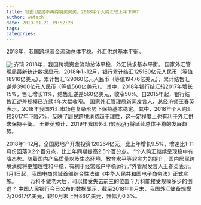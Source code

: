```yaml
---
title: 钱图|居民不再跨境买买买，2018年个人购汇较上年下降7
author: wetech
date: 2019-01-21 19:52:23
tags: 
categories: 
---
```

2018年，我国跨境资金流动总体平稳，外汇供求基本平衡。
<!-- more -->
<img align="center" border="0" src="https://imgcdn.yicai.com/uppics/images/2019/01/6b965c6e399628a861f31cb27a7cd7b9.jpg" />
齐琦
2018年，我国跨境资金流动总体平稳，外汇供求基本平衡。
国家外汇管理局最新统计数据显示，2018年1~12月，银行累计结汇125160亿元人民币（等值18916亿美元），累计售汇129060亿元人民币（等值19476亿美元），累计结售汇逆差3900亿元人民币（等值560亿美元）。
其中，2018年银行结汇较2017年增长15%，售汇增长11%，结售汇逆差560亿美元，收窄50%。自2015年起，银行结售汇逆差规模已连续4年大幅收窄。
国家外汇管理局新闻发言人、总经济师王春英表示，2018年我国外汇市场在复杂形势下保持基本稳定。其中，2018年个人购汇较2017年下降7%，反映了居民跨境消费趋于理性，这一定程度上也有利于外汇供求保持平衡。
王春英预计，2019年我国外汇市场运行将延续总体平稳的发展趋势。
 
 
2018年1-12月，全国房地产开发投资120264亿元，比上年增长9.5%，增速比1-11月份回落0.2个百分点，比上年同期提高2.5个百分点。
“个人购汇继续呈现稳中有降态势。随着国内产品质量以及生态环境、教育水平等软实力的提升，国内居民跨境消费将更加理性和平稳，有利于经常账户平稳运行。”外管局发言人王春英表示。
1月1日起，我国电商领域首部综合性法律《中华人民共和国电子商务法》正式实施。  　　
万科不做老大后，可以接受失去前三的位置？万科能接受规模多少的倒退？
中国人民银行今日公布的数据显示，截至2018年11月末，我国外汇储备规模为30617亿美元，较10月末上升86亿美元，升幅为0.3%。
